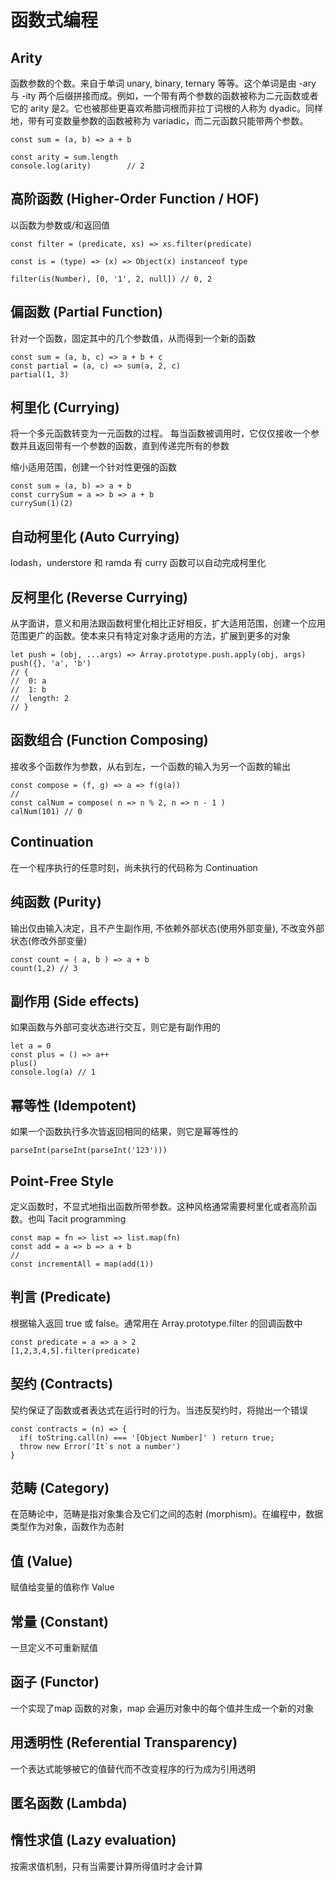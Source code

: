 # 函数式编程

## Arity

函数参数的个数。来自于单词 unary, binary, ternary 等等。这个单词是由 -ary 与 -ity 两个后缀拼接而成。例如，一个带有两个参数的函数被称为二元函数或者它的 arity 是2。它也被那些更喜欢希腊词根而非拉丁词根的人称为 dyadic。同样地，带有可变数量参数的函数被称为 variadic，而二元函数只能带两个参数。

```
const sum = (a, b) => a + b

const arity = sum.length
console.log(arity)        // 2
```

## 高阶函数 (Higher-Order Function / HOF)

以函数为参数或/和返回值

```
const filter = (predicate, xs) => xs.filter(predicate)

const is = (type) => (x) => Object(x) instanceof type

filter(is(Number), [0, '1', 2, null]) // 0, 2
```

## 偏函数 (Partial Function)

针对一个函数，固定其中的几个参数值，从而得到一个新的函数

```
const sum = (a, b, c) => a + b + c
const partial = (a, c) => sum(a, 2, c)
partial(1, 3)
```

## 柯里化 (Currying)

将一个多元函数转变为一元函数的过程。 每当函数被调用时，它仅仅接收一个参数并且返回带有一个参数的函数，直到传递完所有的参数

缩小适用范围，创建一个针对性更强的函数

```
const sum = (a, b) => a + b
const currySum = a => b => a + b
currySum(1)(2)
```

## 自动柯里化 (Auto Currying)

lodash，understore 和 ramda 有 curry 函数可以自动完成柯里化

## 反柯里化 (Reverse Currying)

从字面讲，意义和用法跟函数柯里化相比正好相反，扩大适用范围，创建一个应用范围更广的函数。使本来只有特定对象才适用的方法，扩展到更多的对象

```
let push = (obj, ...args) => Array.prototype.push.apply(obj, args)
push({}, 'a', 'b')
// { 
//  0: a
//  1: b
//  length: 2
// }
```

## 函数组合 (Function Composing)

接收多个函数作为参数，从右到左，一个函数的输入为另一个函数的输出

```
const compose = (f, g) => a => f(g(a))
//
const calNum = compose( n => n % 2, n => n - 1 )
calNum(101) // 0
```

## Continuation

在一个程序执行的任意时刻，尚未执行的代码称为 Continuation

## 纯函数 (Purity)

输出仅由输入决定，且不产生副作用, 不依赖外部状态(使用外部变量), 不改变外部状态(修改外部变量)

```
const count = ( a, b ) => a + b
count(1,2) // 3
```

## 副作用 (Side effects)

如果函数与外部可变状态进行交互，则它是有副作用的

```
let a = 0
const plus = () => a++
plus()
console.log(a) // 1
```

## 幂等性 (Idempotent)

如果一个函数执行多次皆返回相同的结果，则它是幂等性的

```
parseInt(parseInt(parseInt('123')))
```

## Point-Free Style

定义函数时，不显式地指出函数所带参数。这种风格通常需要柯里化或者高阶函数。也叫 Tacit programming

```
const map = fn => list => list.map(fn)
const add = a => b => a + b
//
const incrementAll = map(add(1))
```

## 判言 (Predicate)

根据输入返回 true 或 false。通常用在 Array.prototype.filter 的回调函数中

```
const predicate = a => a > 2
[1,2,3,4,5].filter(predicate)
```

## 契约 (Contracts)

契约保证了函数或者表达式在运行时的行为。当违反契约时，将抛出一个错误

```
const contracts = (n) => {
  if( toString.call(n) === '[Object Number]' ) return true;
  throw new Error('It`s not a number')
}
```

## 范畴 (Category)

在范畴论中，范畴是指对象集合及它们之间的态射 (morphism)。在编程中，数据类型作为对象，函数作为态射

## 值 (Value)

赋值给变量的值称作 Value

## 常量 (Constant)

一旦定义不可重新赋值

## 函子 (Functor)

一个实现了map 函数的对象，map 会遍历对象中的每个值并生成一个新的对象

## 用透明性 (Referential Transparency)

一个表达式能够被它的值替代而不改变程序的行为成为引用透明

## 匿名函数 (Lambda)

## 惰性求值 (Lazy evaluation)

按需求值机制，只有当需要计算所得值时才会计算

##
